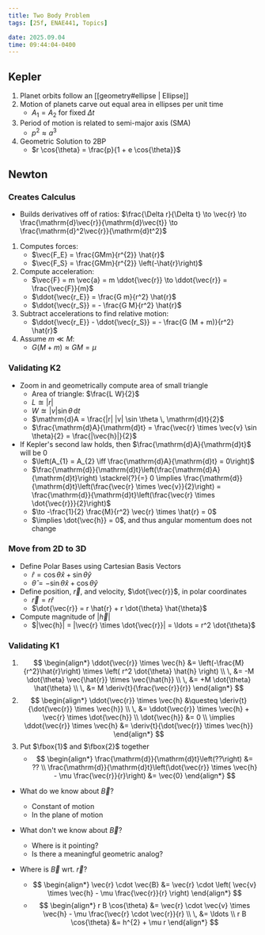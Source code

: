 ```yaml
---
title: Two Body Problem
tags: [25f, ENAE441, Topics]

date: 2025.09.04
time: 09:44:04-0400
---
```


<!-- - TODO: image of two body problem -->

## Kepler

1. Planet orbits follow an [[geometry#ellipse | Ellipse]]
2. Motion of planets carve out equal area in ellipses per unit time
    - $A_{1} = A_{2}$ for fixed $\Delta t$
3. Period of motion is related to semi-major axis (SMA)
    - $p^2 \approx a^3$
4. Geometric Solution to 2BP
    - $r \cos{\theta} = \frac{p}{1 + e \cos{\theta}}$

## Newton

<!-- - TODO: image of two body problem with forces -->

### Creates Calculus

- Builds derivatives off of ratios: $\frac{\Delta r}{\Delta t} \to \vec{r} \to \frac{\mathrm{d}\vec{r}}{\mathrm{d}\vec{t}} \to \frac{\mathrm{d}^2\vec{r}}{\mathrm{d}t^2}$

1. Computes forces:
    - $\vec{F_E} = \frac{GMm}{r^{2}} \hat{r}$
    - $\vec{F_S} = \frac{GMm}{r^{2}} \left(-\hat{r}\right)$
2. Compute acceleration:
    - $\vec{F} = m \vec{a} = m \ddot{\vec{r}} \to \ddot{\vec{r}} = \frac{\vec{F}}{m}$
    - $\ddot{\vec{r_E}} = \frac{G m}{r^2} \hat{r}$
    - $\ddot{\vec{r_S}} = - \frac{G M}{r^2} \hat{r}$
3. Subtract accelerations to find relative motion:
    - $\ddot{\vec{r_E}} - \ddot{\vec{r_S}} = - \frac{G (M + m)}{r^2} \hat{r}$
4. Assume $m \ll M$:
    - $G (M + m) \approx G M = \mu$

### Validating K2

- Zoom in and geometrically compute area of small triangle
      <!-- - TODO: image of forces with triangle small area -->
    - Area of triangle: $\frac{L W}{2}$
    - $L \approxeq |r|$
    - $W \approxeq |v|\sin{\theta} \, \mathrm{d}t$
    - $\mathrm{d}A = \frac{|r| |v| \sin \theta \, \mathrm{d}t}{2}$
    - $\frac{\mathrm{d}A}{\mathrm{d}t} = \frac{\vec{r} \times \vec{v} \sin \theta}{2} = \frac{|\vec{h}|}{2}$
- If Kepler's second law holds, then $\frac{\mathrm{d}A}{\mathrm{d}t}$ will be $0$
    - $\left(A_{1} = A_{2} \iff \frac{\mathrm{d}A}{\mathrm{d}t} = 0\right)$
    - $\frac{\mathrm{d}}{\mathrm{d}t}\left(\frac{\mathrm{d}A}{\mathrm{d}t}\right) \stackrel{?}{=} 0 \implies \frac{\mathrm{d}}{\mathrm{d}t}\left(\frac{\vec{r} \times \vec{v}}{2}\right) = \frac{\mathrm{d}}{\mathrm{d}t}\left(\frac{\vec{r} \times \dot{\vec{r}}}{2}\right)$
    - $\to -\frac{1}{2} \frac{M}{r^2} \vec{r} \times \hat{r} = 0$
    - $\implies \dot{\vec{h}} = 0$, and thus angular momentum does not change

### Move from 2D to 3D

- Define Polar Bases using Cartesian Basis Vectors
    - $\hat{r} = \cos \theta \hat{x} + \sin \theta \hat{y}$
    - $\hat{\theta} = - \sin \theta \hat{x} + \cos \theta \hat{y}$
- Define position, $\vec{r}$, and velocity, $\dot{\vec{r}}$, in polar coordinates
    - $\vec{r} = r \hat{r}$
    - $\dot{\vec{r}} = r \hat{r} + r \dot{\theta} \hat{\theta}$
- Compute magnitude of $|\vec{h}|$
    - $|\vec{h}| = |\vec{r} \times \dot{\vec{r}}| = \ldots = r^2 \dot{\theta}$

### Validating K1

1. $$
        \begin{align*}
            \ddot{\vec{r}} \times \vec{h} &= \left(-\frac{M}{r^2}\hat{r}\right) \times \left( r^2 \dot{\theta} \hat{h} \right) \\
            \, &= -M \dot{\theta} \vec{\hat{r}} \times \vec{\hat{h}} \\
            \, &= +M \dot{\theta} \hat{\theta} \\
            \, &= M \deriv{t}{\frac{\vec{r}}{r}}
        \end{align*}
   $$
2. $$
        \begin{align*}
            \ddot{\vec{r}} \times \vec{h} &\questeq \deriv{t}{\dot{\vec{r}} \times \vec{h}} \\
            \, &= \ddot{\vec{r}} \times \vec{h} + \vec{r} \times \dot{\vec{h}} \\
            \dot{\vec{h}} &= 0 \\
            \implies \ddot{\vec{r}} \times \vec{h} &= \deriv{t}{\dot{\vec{r}} \times \vec{h}}
        \end{align*}
   $$
3. Put $\fbox{1}$ and $\fbox{2}$ together
    - $$
        \begin{align*}
            \frac{\mathrm{d}}{\mathrm{d}t}\left(??\right) &= ?? \\
            \frac{\mathrm{d}}{\mathrm{d}t}\left(\dot{\vec{r}} \times \vec{h} - \mu \frac{\vec{r}}{r}\right) &= \vec{0}
        \end{align*}
      $$

- What do we know about $\vec{B}$?
    - Constant of motion
    - In the plane of motion
- What don't we know about $\vec{B}$?

    - Where is it pointing?
    - Is there a meaningful geometric analog?

- Where is $\vec{B}$ wrt. $\vec{r}$?
    - $$
        \begin{align*}
            \vec{r} \cdot \vec{B} &= \vec{r} \cdot \left( \vec{v} \times \vec{h} - \mu \frac{\vec{r}}{r} \right)
        \end{align*}
      $$
    - $$
        \begin{align*}
            r B \cos{\theta} &= \vec{r} \cdot \vec{v} \times \vec{h} - \mu \frac{\vec{r} \cdot \vec{r}}{r} \\
            \, &= \ldots \\
            r B \cos{\theta} &= h^{2} + \mu r
        \end{align*}
      $$

